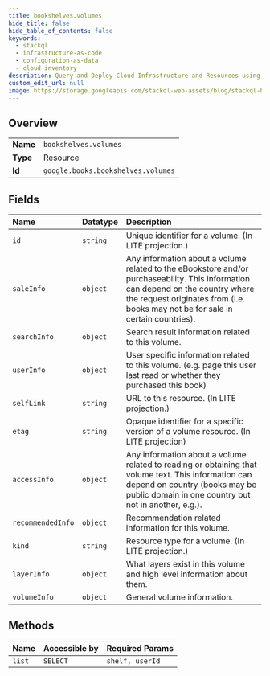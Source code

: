 ```yaml
---
title: bookshelves.volumes
hide_title: false
hide_table_of_contents: false
keywords:
  - stackql
  - infrastructure-as-code
  - configuration-as-data
  - cloud inventory
description: Query and Deploy Cloud Infrastructure and Resources using SQL
custom_edit_url: null
image: https://storage.googleapis.com/stackql-web-assets/blog/stackql-blog-post-featured-image.png
---
```

  
    

## Overview
<table><tbody>
<tr><td><b>Name</b></td><td><code>bookshelves.volumes</code></td></tr>
<tr><td><b>Type</b></td><td>Resource</td></tr>
<tr><td><b>Id</b></td><td><code>google.books.bookshelves.volumes</code></td></tr>
</tbody></table>

## Fields
| Name | Datatype | Description |
|:-----|:---------|:------------|
| `id` | `string` | Unique identifier for a volume. (In LITE projection.) |
| `saleInfo` | `object` | Any information about a volume related to the eBookstore and/or purchaseability. This information can depend on the country where the request originates from (i.e. books may not be for sale in certain countries). |
| `searchInfo` | `object` | Search result information related to this volume. |
| `userInfo` | `object` | User specific information related to this volume. (e.g. page this user last read or whether they purchased this book) |
| `selfLink` | `string` | URL to this resource. (In LITE projection.) |
| `etag` | `string` | Opaque identifier for a specific version of a volume resource. (In LITE projection) |
| `accessInfo` | `object` | Any information about a volume related to reading or obtaining that volume text. This information can depend on country (books may be public domain in one country but not in another, e.g.). |
| `recommendedInfo` | `object` | Recommendation related information for this volume. |
| `kind` | `string` | Resource type for a volume. (In LITE projection.) |
| `layerInfo` | `object` | What layers exist in this volume and high level information about them. |
| `volumeInfo` | `object` | General volume information. |
## Methods
| Name | Accessible by | Required Params |
|:-----|:--------------|:----------------|
| `list` | `SELECT` | `shelf, userId` |
